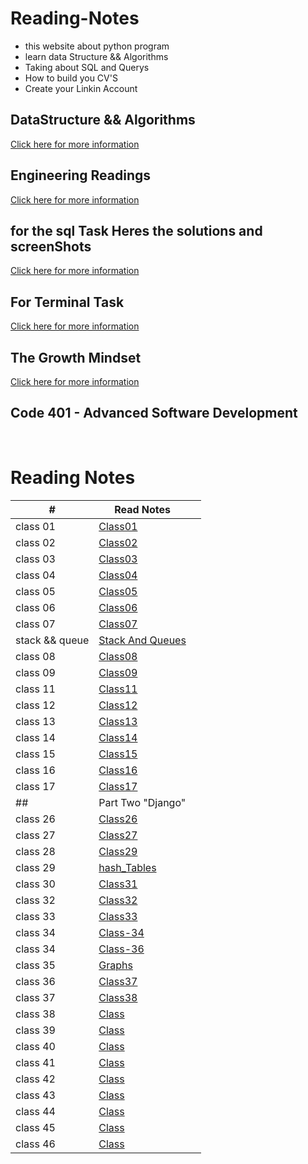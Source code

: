 # Reading-Notes

* this website about python program
* learn data Structure && Algorithms 
* Taking about SQL and Querys 
* How to build you CV'S 
* Create your Linkin Account 


## DataStructure && Algorithms 
[Click here for more information](./DataStructureAlgo.md)


## Engineering Readings
[Click here for more information](./EngineeringReadings.md)


## for the sql Task Heres the solutions and screenShots
[Click here for more information](./SQL.md)


## For Terminal Task 
[Click here for more information](./Terminal.md)

## The Growth Mindset
[Click here for more information](./TheGrowthMindset.MD)



<!-- ## Code 102 - Intro to Software Development

## Code 201 - Foundations of Software Development

## Code 301 - Intermediate Software Development -->

## Code 401 - Advanced Software Development

<!-- <table>
    <tr>
        <td>#</td>
        <td>class</td>
    </tr>
    <tr>
        
       
    </tr>

</table> -->

<br>

# Reading Notes
| # | Read Notes | |
| --- | --- | --- |
| class 01 | [Class01](./Part1/class01.md) | |
| class 02 | [Class02](./Part1/class02.md) | |
| class 03 | [Class03](./Part1/class03.md) | |
| class 04 | [Class04](./Part1/class04.md) | |
| class 05 | [Class05](./Part1/class05.md) | |
| class 06 | [Class06](./Part1/class06.md) | |
| class 07 | [Class07](./Part1/class07.md) | |
| stack && queue | [Stack And Queues](./Part1/StackandQueues.md) | |
| class 08 | [Class08](./Part1/class08.md) | |
| class 09 | [Class09](./Part1/class09.md) | |
| class 11 | [Class11](./Part1/class11.md) | |
| class 12 | [Class12](./Part1/class12.md) | |
| class 13 | [Class13](./Part1/class13.md) | |
| class 14 | [Class14](./Part1/class14.md) | |
| class 15 | [Class15](./Part1/class15.md) | |
| class 16 | [Class16](./Part1/class16.md) | |
| class 17 | [Class17](./Part1/class17.md) | |
| ## | Part Two "Django" |
| class 26 | [Class26](./Part2/Class26.md) | |
| class 27 | [Class27](./Part2/Class27.md) | |
| class 28 | [Class29](./Part2/Class29.md) | |
| class 29 | [hash_Tables](./Part2/hash_Tables.md) | |
| class 30 | [Class31](./Part2/Class31.md) | |
| class 32 | [Class32](./Part2/Class32.md) | |
| class 33 | [Class33](./Part2/Class33.md) | |
| class 34 | [Class-34](./Part2/Class34.md) | |
| class 34 | [Class-36](./Part2/Class36.md) | |
| class 35 | [Graphs](./Part2/Graphs.md) | |
| class 36 | [Class37](./Part2/Class37.md) | |
| class 37 |  [Class38](./Part2/Class38.md) ||
| class 38 |  [Class]() |
| class 39 |  [Class]() |
| class 40 |  [Class]() | 
| class 41 |  [Class]() |
| class 42 |  [Class]() |
| class 43 |  [Class]() |
| class 44 |  [Class]() |
| class 45 |  [Class]() |
| class 46 |  [Class]() | 









